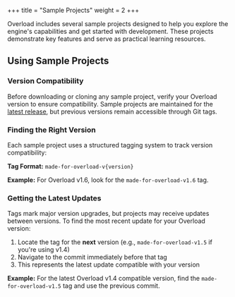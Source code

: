 +++
title = "Sample Projects"
weight = 2
+++

Overload includes several sample projects designed to help you explore the engine's capabilities and get started with development. These projects demonstrate key features and serve as practical learning resources.

## Using Sample Projects

### Version Compatibility

Before downloading or cloning any sample project, verify your Overload version to ensure compatibility. Sample projects are maintained for the [latest release](https://github.com/Overload-Technologies/Overload/releases), but previous versions remain accessible through Git tags.

### Finding the Right Version

Each sample project uses a structured tagging system to track version compatibility:

**Tag Format:** `made-for-overload-v{version}`

**Example:** For Overload v1.6, look for the `made-for-overload-v1.6` tag.

### Getting the Latest Updates

Tags mark major version upgrades, but projects may receive updates between versions. To find the most recent update for your Overload version:

1. Locate the tag for the **next** version (e.g., `made-for-overload-v1.5` if you're using v1.4)
2. Navigate to the commit immediately before that tag
3. This represents the latest update compatible with your version

**Example:** For the latest Overload v1.4 compatible version, find the `made-for-overload-v1.5` tag and use the previous commit.